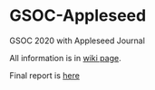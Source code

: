 # GSOC-Appleseed
GSOC 2020 with Appleseed Journal

All information is in [wiki page](https://github.com/lorentzo/GSOC-Appleseed/wiki).

Final report is [here](https://github.com/lorentzo/GSOC-2020-Report)
